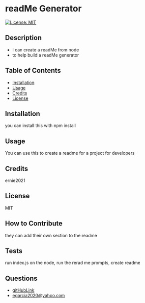 
# readMe Generator 
[![License: MIT](https://img.shields.io/badge/License-MIT-yellow.svg)](https://opensource.org/licenses/MIT)
## Description
- I can create a readMe from node 
- to help build a readMe generator 
## Table of Contents
- [Installation](#installation)
- [Usage](#usage)
- [Credits](#credits)
- [License](#license)
## Installation
you can install this with npm install 
## Usage
You can use this to create a readme for a project for developers 
## Credits
ernie2021
## License
MIT
## How to Contribute
they can add their own section to the readme 
## Tests
run index.js on the node, run the rerad me prompts, create readme 
## Questions
* [gitHubLink](https://github.com/ernie2021)
* <a href="mailto:it-support@kth.se">egarcia2020@yahoo.com</a>